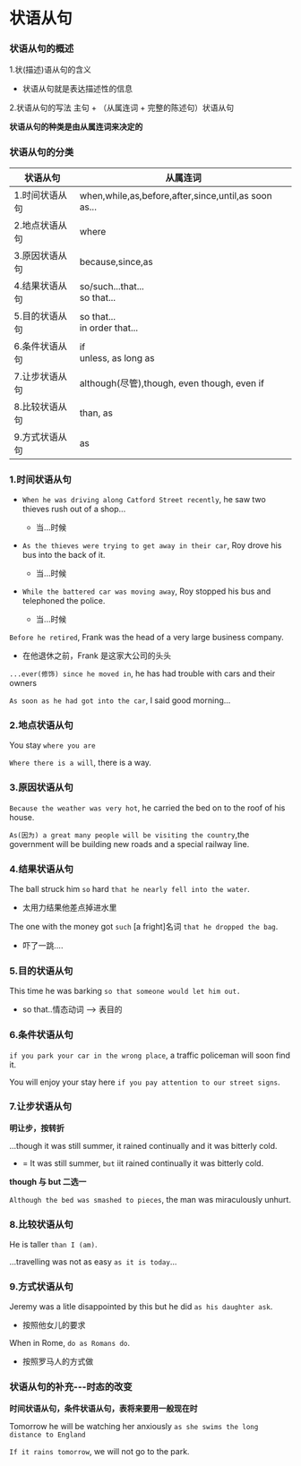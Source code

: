 # 状语从句

### 状语从句的概述

1.状(描述)语从句的含义
* 状语从句就是表达描述性的信息

2.状语从句的写法
主句 + （从属连词 + 完整的陈述句）状语从句

**状语从句的种类是由从属连词来决定的**

### 状语从句的分类

状语从句|从属连词
-|-
1.时间状语从句|when,while,as,before,after,since,until,as soon as...
2.地点状语从句|where
3.原因状语从句|because,since,as
4.结果状语从句|so/such...that...<br>so that...
5.目的状语从句|so that...<br>in order that...
6.条件状语从句|if<br>unless, as long as
7.让步状语从句|although(尽管),though, even though, even if
8.比较状语从句|than, as
9.方式状语从句|as


### 1.时间状语从句
* `When he was driving along Catford Street recently`, he saw two thieves rush out of a shop...
  * 当...时候 

* `As the thieves were trying to get away in their car`, Roy drove his bus into the back of it.
  * 当...时候  

* `While the battered car was moving away`, Roy stopped his bus and telephoned the police.
  * 当...时候

`Before he retired`, Frank was the head of a very large business company.
* 在他退休之前，Frank 是这家大公司的头头

`...ever(修饰) since he moved in`, he has had trouble with cars and their owners

`As soon as he had got into the car`, I said good morning...

### 2.地点状语从句

You stay `where you are`

`Where there is a will`, there is a way.


### 3.原因状语从句

`Because the weather was very hot`, he carried the bed on to the roof of his house.

`As(因为) a great many people will be visiting the country`,the government will be building new roads and a special railway line.

### 4.结果状语从句

The ball struck him `so` hard `that he nearly fell into the water`.
* 太用力结果他差点掉进水里

The one with the money got `such` [a fright]名词 `that he dropped the bag`.
* 吓了一跳....

### 5.目的状语从句

This time he was barking `so that someone would let him out.`
* so that..情态动词 --> 表目的

### 6.条件状语从句

`if you park your car in the wrong place`, a traffic policeman will soon find it.

You will enjoy your stay here `if you pay attention to our street signs`.

### 7.让步状语从句
**明让步，按转折**

...though it was still summer, it rained continually and it was bitterly cold.
* = It was still summer, `but` iit rained continually it was bitterly cold.

**though 与 but 二选一**

`Although the bed was smashed to pieces`, the man was miraculously unhurt.

### 8.比较状语从句

He is taller `than I (am)`.

...travelling was not as easy `as it is today`...

### 9.方式状语从句

Jeremy was a litle disappointed by this but he did `as his daughter ask`.
* 按照他女儿的要求

When in Rome, `do as Romans do`.
* 按照罗马人的方式做

### 状语从句的补充---时态的改变

**时间状语从句，条件状语从句，表将来要用一般现在时**

Tomorrow he will be watching her anxiously `as she swims the long distance to England`

`If it rains tomorrow`, we will not go to the park.


